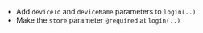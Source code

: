 - Add `deviceId` and `deviceName` parameters to `login(..)`
- Make the `store` parameter `@required` at `login(..)`

